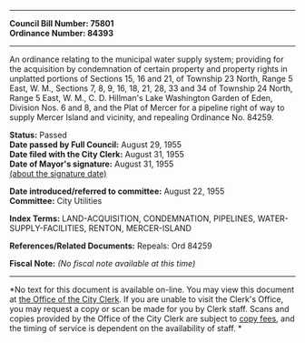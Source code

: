 * * * * *  
  
**Council Bill Number: [](#h0)[](#h2)75801**   
**Ordinance Number: 84393**  
  
* * * * *  
  
An ordinance relating to the municipal water supply system; providing for the acquisition by condemnation of certain property and property rights in unplatted portions of Sections 15, 16 and 21, of Township 23 North, Range 5 East, W. M., Sections 7, 8, 9, 16, 18, 21, 28, 33 and 34 of Township 24 North, Range 5 East, W. M., C. D. Hillman's Lake Washington Garden of Eden, Division Nos. 6 and 8, and the Plat of Mercer for a pipeline right of way to supply Mercer Island and vicinity, and repealing Ordinance No. 84259.  
  
**Status:** Passed   
**Date passed by Full Council:** August 29, 1955   
**Date filed with the City Clerk:** August 31, 1955   
**Date of Mayor's signature:** August 31, 1955   
[(about the signature date)](/~public/approvaldate.htm)   
  
  
**Date introduced/referred to committee:** August 22, 1955   
**Committee:** City Utilities   
  
**Index Terms:** LAND-ACQUISITION, CONDEMNATION, PIPELINES, WATER-SUPPLY-FACILITIES, RENTON, MERCER-ISLAND  
  
**References/Related Documents:** Repeals: Ord 84259  
  
**Fiscal Note:** *(No fiscal note available at this time)*  
  
* * * * *  
  
*No text for this document is available on-line. You may view this document at [the Office of the City Clerk](http://www.seattle.gov/leg/clerk/contactUs.htm). If you are unable to visit the Clerk's Office, you may request a copy or scan be made for you by Clerk staff. Scans and copies provided by the Office of the City Clerk are subject to [copy fees](http://clerk.seattle.gov/~public/clerkfees.htm), and the timing of service is dependent on the availability of staff. *  
  
  
